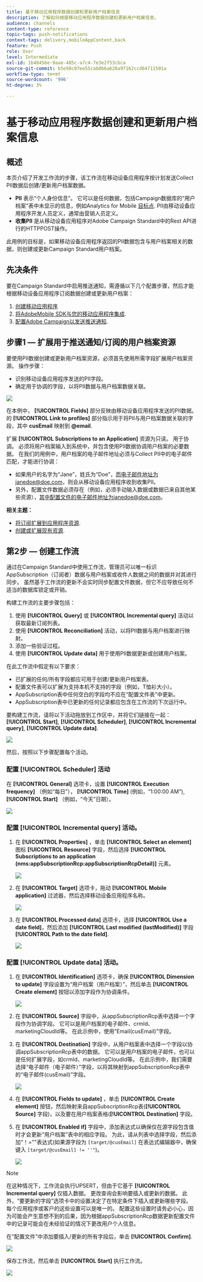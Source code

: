 ```yaml
---
title: 基于移动应用程序数据创建和更新用户档案信息
description: 了解如何根据移动应用程序数据创建和更新用户档案信息。
audience: channels
content-type: reference
topic-tags: push-notifications
context-tags: delivery,mobileAppContent,back
feature: Push
role: User
level: Intermediate
exl-id: 1b48456e-9aae-485c-a7c4-7e3e2f53cbca
source-git-commit: b5e98c07ee55cab0b6a628a97162ccd64711501a
workflow-type: tm+mt
source-wordcount: '996'
ht-degree: 3%

---
```


# 基于移动应用程序数据创建和更新用户档案信息

## 概述

本页介绍了开发工作流的步骤，该工作流在移动设备应用程序按计划发送Collect PII数据后创建/更新用户档案数据。

* **PII** 表示“个人身份信息”。 它可以是任何数据，包括Campaign数据库的“用户档案”表中未显示的信息，例如Analytics for Mobile [目标点](../../integrating/using/about-campaign-points-of-interest-data-integration.md). PII由移动设备应用程序开发人员定义，通常由营销人员定义。
* **收集PII** 是从移动设备应用程序对Adobe Campaign Standard中的Rest API进行的HTTPPOST操作。

此用例的目标是，如果移动设备应用程序返回的PII数据包含与用户档案相关的数据，则创建或更新Campaign Standard用户档案。

## 先决条件

要在Campaign Standard中启用推送通知，需遵循以下几个配置步骤，然后才能根据移动设备应用程序订阅数据创建或更新用户档案：

1. [创建移动应用程序](../../administration/using/configuring-a-mobile-application.md)
1. [将AdobeMobile SDK与您的移动应用程序集成](../../administration/using/supported-mobile-use-cases.md).
1. [配置Adobe Campaign以发送推送通知](../../administration/using/configuring-a-mobile-application.md).

## 步骤1 — 扩展用于推送通知/订阅的用户档案资源

要使用PII数据创建或更新用户档案资源，必须首先使用所需字段扩展用户档案资源。 操作步骤：

* 识别移动设备应用程序发送的PII字段。
* 确定用于协调的字段，以将PII数据与用户档案数据关联。

![](assets/update_profile1.png)

在本例中， **[!UICONTROL Fields]** 部分反映由移动设备应用程序发送的PII数据。 的 **[!UICONTROL Link to profiles]** 部分指示用于将PII与用户档案数据关联的字段，其中 **cusEmail** 映射到 **@email**.

扩展 **[!UICONTROL Subscriptions to an Application]** 资源为只读。 用于协调。 必须将用户档案输入到系统中，并包含使用PII数据协调用户档案的必要数据。 在我们的用例中，用户档案的电子邮件地址必须与Collect PII中的电子邮件匹配，才能进行协调：

* 如果用户的名字为“Jane”，姓氏为“Doe”，而电子邮件地址为janedoe@doe.com，则会从移动设备应用程序收到收集PII。
* 另外，配置文件数据必须存在（例如，必须手动输入数据或数据已来自其他某些资源），其中配置文件的电子邮件地址为janedoe@doe.com。

**相关主题：**

* [将订阅扩展到应用程序资源](../../developing/using/extending-the-subscriptions-to-an-application-resource.md).
* [创建或扩展现有资源](../../developing/using/key-steps-to-add-a-resource.md).

## 第2步 — 创建工作流

通过在Campaign Standard中使用工作流，管理员可以唯一标识AppSubscription（订阅者）数据与用户档案或收件人数据之间的数据并对其进行同步。 虽然基于工作流的更新不会实时同步配置文件数据，但它不应导致任何不适当的数据库锁定或开销。

构建工作流的主要步骤包括：

1. 使用 **[!UICONTROL Query]** 或 **[!UICONTROL Incremental query]** 活动以获取最新订阅列表。
1. 使用 **[!UICONTROL Reconciliation]** 活动，以将PII数据与用户档案进行映射。
1. 添加一些验证过程。
1. 使用 **[!UICONTROL Update data]** 用于使用PII数据更新或创建用户档案。

在此工作流中假定有以下要求：

* 已扩展的任何/所有字段都应可用于创建/更新用户档案表。
* 配置文件表可以扩展为支持本机不支持的字段（例如，T恤衫大小）。
* AppSubscription表中任何空白的字段均不应在“配置文件表”中更新。
* AppSubscription表中已更新的任何记录都应包含在工作流的下次运行中。

要构建工作流，请将以下活动拖放到工作区中，并将它们链接在一起： **[!UICONTROL Start]**, **[!UICONTROL Scheduler]**, **[!UICONTROL Incremental query]**, **[!UICONTROL Update data]**.

![](assets/update_profile0.png)

然后，按照以下步骤配置每个活动。

### 配置 **[!UICONTROL Scheduler]** 活动

在 **[!UICONTROL General]** 选项卡，设置 **[!UICONTROL Execution frequency]** （例如“每日”）， **[!UICONTROL Time]** (例如，“1:00:00 AM”), **[!UICONTROL Start]** （例如，“今天”日期）。

![](assets/update_profile2.png)

### 配置 **[!UICONTROL Incremental query]** 活动。

1. 在 **[!UICONTROL Properties]** ，单击 **[!UICONTROL Select an element]** 图标 **[!UICONTROL Resource]** 字段，然后选择 **[!UICONTROL Subscriptions to an application (nms:appSubscriptionRcp:appSubscriptionRcpDetail)]** 元素。

   ![](assets/update_profile3.png)

1. 在 **[!UICONTROL Target]** 选项卡，拖动 **[!UICONTROL Mobile application]** 过滤器，然后选择移动设备应用程序名称。

   ![](assets/update_profile4.png)

1. 在 **[!UICONTROL Processed data]** 选项卡，选择 **[!UICONTROL Use a date field]**，然后添加 **[!UICONTROL Last modified (lastModified)]**  字段 **[!UICONTROL Path to the date field]**.

   ![](assets/update_profile5.png)

### 配置 **[!UICONTROL Update data]** 活动。

1. 在 **[!UICONTROL Identification]** 选项卡，确保 **[!UICONTROL Dimension to update]** 字段设置为“用户档案（用户档案）”，然后单击 **[!UICONTROL Create element]** 按钮以添加字段作为协调条件。

   ![](assets/update_profile_createelement.png)

1. 在 **[!UICONTROL Source]** 字段中，从appSubscriptionRcp表中选择一个字段作为协调字段。 它可以是用户档案的电子邮件、crmId、marketingCloudId等。 在此示例中，使用“Email(cusEmail)”字段。

1. 在 **[!UICONTROL Destination]** 字段中，从用户档案表中选择一个字段以协调appSubscriptionRcp表中的数据。 它可以是用户档案的电子邮件，也可以是任何扩展字段，如crmId、marketingCloudId等。 在此示例中，我们需要选择“电子邮件（电子邮件）”字段，以将其映射到appSubscriptionRcp表中的“电子邮件(cusEmail)”字段。

   ![](assets/update_profile7.png)

1. 在 **[!UICONTROL Fields to update]** ，单击 **[!UICONTROL Create element]** 按钮，然后映射来自appSubscriptionRcp表(**[!UICONTROL Source]** 字段)，以及要在用户档案表格(**[!UICONTROL Destination]** 字段。

1. 在 **[!UICONTROL Enabled if]** 字段中，添加表达式以确保仅在源字段包含值时才会更新“用户档案”表中的相应字段。 为此，请从列表中选择字段，然后添加“！=&quot;&quot;表达式(如果源字段为 `[target/@cusEmail]` 在表达式编辑器中，确保键入 `[target/@cusEmail] != ''"`)。

   ![](assets/update_profile8.png)

>[!NOTE]
>
>在这种情况下，工作流会执行UPSERT，但由于它基于 **[!UICONTROL Incremental query]** 仅插入数据。 更改查询会影响要插入或更新的数据。
>此外，“要更新的字段”选项卡中的设置决定了在特定条件下插入或更新哪些字段。 每个应用程序或客户的这些设置可以是唯一的。
>配置这些设置时请务必小心，因为可能会产生意想不到的后果，因为根据appSubscriptionRcp数据更新配置文件中的记录可能会在未经验证的情况下更改用户个人信息。

在“配置文件”中添加要插入/更新的所有字段后，单击 **[!UICONTROL Confirm]**.

![](assets/update_profile9.png)

保存工作流，然后单击 **[!UICONTROL Start]** 执行工作流。

![](assets/update_profile10.png)
